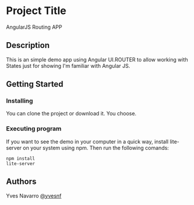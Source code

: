 # Project Title

AngularJS Routing APP

## Description

This is an simple demo app using Angular UI.ROUTER to allow working with States just for showing I'm familiar with Angular JS.

## Getting Started

### Installing

You can clone the project or download it. You choose.

### Executing program

If you want to see the demo in your computer in a quick way, install lite-server on your system using npm. Then run the following comands: 

```
npm install
lite-server
```

## Authors

Yves Navarro 
[@yvesnf](https://twitter.com/yvesnf)